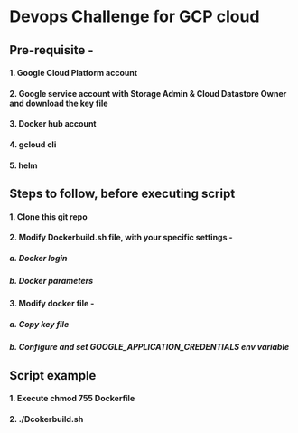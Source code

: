 # **Devops Challenge for GCP cloud**
## Pre-requisite - 
####     1. Google Cloud Platform account
####     2. Google service account with Storage Admin & Cloud Datastore Owner and download the key file
####     3. Docker hub account
####     4. gcloud cli
####     5. helm

## Steps to follow, before executing script 
####   1. Clone this git repo
####   2. Modify Dockerbuild.sh file, with your specific settings - 
#####        a. Docker login
#####        b. Docker parameters
####   3. Modify docker file - 
#####         a. Copy key file
#####         b. Configure and set GOOGLE_APPLICATION_CREDENTIALS env variable 

## Script example
####   1. Execute chmod 755 Dockerfile
####    2. ./Dcokerbuild.sh   
